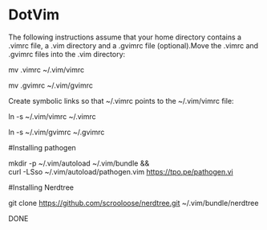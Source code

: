 # DotVim

The following instructions assume that your home directory contains a .vimrc file, a .vim directory and a .gvimrc file (optional).Move the .vimrc and .gvimrc files into the .vim directory:

mv .vimrc ~/.vim/vimrc

mv .gvimrc ~/.vim/gvimrc

Create symbolic links so that ~/.vimrc points to the ~/.vim/vimrc file:

ln -s ~/.vim/vimrc ~/.vimrc

ln -s ~/.vim/gvimrc ~/.gvimrc

#Installing pathogen

mkdir -p ~/.vim/autoload ~/.vim/bundle && \
curl -LSso ~/.vim/autoload/pathogen.vim https://tpo.pe/pathogen.vi

#Installing Nerdtree

git clone https://github.com/scrooloose/nerdtree.git ~/.vim/bundle/nerdtree

DONE

